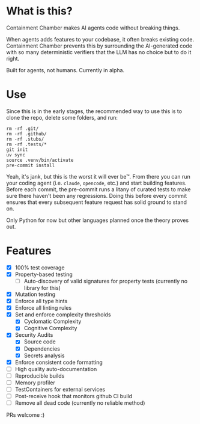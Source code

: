 # What is this?

Containment Chamber makes AI agents code without breaking things.

When agents adds features to your codebase, it often breaks existing code. Containment Chamber prevents this by surrounding the AI-generated code with so many deterministic verifiers that the LLM has no choice but to do it right.

Built for agents, not humans. Currently in alpha.

# Use

Since this is in the early stages, the recommended way to use this is to clone the repo, delete some folders, and run:

```
rm -rf .git/
rm -rf .github/
rm -rf .stubs/
rm -rf .tests/*
git init
uv sync
source .venv/bin/activate
pre-commit install
```

Yeah, it's jank, but this is the worst it will ever be™. From there you can run your coding agent (i.e. `claude`, `opencode`, etc.) and start building features. Before each commit, the pre-commit runs a litany of curated tests to make sure there haven't been any regressions. Doing this before every commit ensures that every subsequent feature request has solid ground to stand on.

Only Python for now but other languages planned once the theory proves out.

# Features

- [x] 100% test coverage
- [x] Property-based testing
    - [ ] Auto-discovery of valid signatures for property tests (currently no library for this)
- [x] Mutation testing
- [x] Enforce all type hints
- [x] Enforce all linting rules
- [x] Set and enforce complexity thresholds
    - [x] Cyclomatic Complexity
    - [x] Cognitive Complexity
- [x] Security Audits
    - [x] Source code
    - [x] Dependencies
    - [x] Secrets analysis
- [x] Enforce consistent code formatting
- [ ] High quality auto-documentation
- [ ] Reproducible builds
- [ ] Memory profiler
- [ ] TestContainers for external services
- [ ] Post-receive hook that monitors github CI build
- [ ] Remove all dead code (currently no reliable method)

PRs welcome :)
